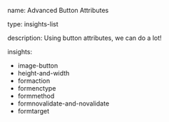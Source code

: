 name: Advanced Button Attributes

type: insights-list

description: Using button attributes, we can do a lot!

insights:
  - image-button
  - height-and-width
  - formaction
  - formenctype
  - formmethod
  - formnovalidate-and-novalidate
  - formtarget
 
